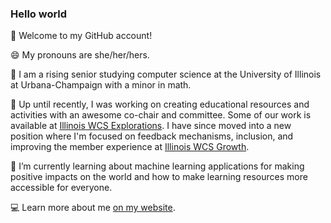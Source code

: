 ### Hello world 

👋 Welcome to my GitHub account!

😄 My pronouns are she/her/hers.

🏫 I am a rising senior studying computer science at the University of Illinois at Urbana-Champaign with a minor in math. 

🔭 Up until recently, I was working on creating educational resources and activities with an awesome co-chair and committee. Some of our work is available at [Illinois WCS Explorations](http://wcs.illinois.edu/explorations/index.html). I have since moved into a new position where I'm focused on feedback mechanisms, inclusion, and improving the member experience at [Illinois WCS Growth](https://go.illinoiswcs.org/growth-home).

🌱 I’m currently learning about machine learning applications for making positive impacts on the world and how to make learning resources more accessible for everyone.

💻 Learn more about me [on my website](https://melissachen2000.github.io). 
